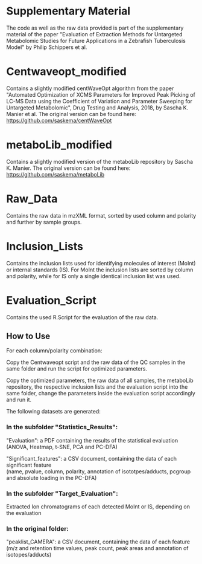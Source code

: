 # Supplementary Material

The code as well as the raw data provided is part of the supplementary material of the paper "Evaluation of Extraction Methods for Untargeted Metabolomic Studies for Future Applications in a Zebrafish Tuberculosis Model" by Philip Schippers et al.

# Centwaveopt_modified

Contains a slightly modified centWaveOpt algorithm from the paper "Automated Optimization of XCMS Parameters for Improved Peak Picking of LC-MS Data using the Coefficient of Variation and Parameter Sweeping for Untargeted Metabolomic", Drug Testing and Analysis, 2018, by Sascha K. Manier et al.
The original version can be found here: https://github.com/saskema/centWaveOpt

# metaboLib_modified

Contains a slightly modified version of the metaboLib repository by Sascha K. Manier.
The original version can be found here: https://github.com/saskema/metaboLib

# Raw_Data

Contains the raw data in mzXML format, sorted by used column and polarity and further by sample groups.

# Inclusion_Lists

Contains the inclusion lists used for identifying molecules of interest (MoInt) or internal standards (IS).
For MoInt the inclusion lists are sorted by column and polarity, while for IS only a single identical inclusion list was used.

# Evaluation_Script

Contains the used R.Script for the evaluation of the raw data.

## How to Use

For each column/polarity combination:

Copy the Centwaveopt script and the raw data of the QC samples in the same folder and run the script for optimized parameters.

Copy the optimized parameters, the raw data of all samples, the metaboLib repository, the respective inclusion lists and the evaluation script into the same folder, change the parameters inside the evaluation script accordingly and run it.

The following datasets are generated:
  
### In the subfolder "Statistics_Results":

"Evaluation":             a PDF containing the results of the statistical evaluation (ANOVA, Heatmap, t-SNE, PCA and PC-DFA)

"Significant_features":   a CSV document, containing the data of each significant feature  
                          (name, pvalue, column, polarity, annotation of isototpes/adducts, pcgroup and absolute loading in the PC-DFA)
  
### In the subfolder "Target_Evaluation":
Extracted Ion chromatograms of each detected MoInt or IS, depending on the evaluation
  
### In the original folder:
"peaklist_CAMERA": a CSV document, containing the data of each feature  
(m/z and retention time values, peak count, peak areas and annotation of isotopes/adducts)
  
  
